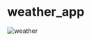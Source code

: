 # **weather_app**

![weather](https://user-images.githubusercontent.com/91197705/139233565-5ab584e4-49e0-4794-be57-8a35340ea7b4.png)

